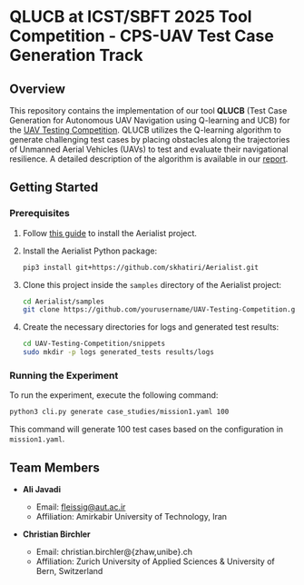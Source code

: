 # QLUCB at ICST/SBFT 2025 Tool Competition - CPS-UAV Test Case Generation Track

## Overview
This repository contains the implementation of our tool **QLUCB** (Test Case Generation for Autonomous UAV Navigation using Q-learning and UCB) for the [UAV Testing Competition](https://github.com/skhatiri/UAV-Testing-Competition). QLUCB utilizes the Q-learning algorithm to generate challenging test cases by placing obstacles along the trajectories of Unmanned Aerial Vehicles (UAVs) to test and evaluate their navigational resilience. A detailed description of the algorithm is available in our [report](report/Task-Report.pdf).

## Getting Started

### Prerequisites
1. Follow [this guide](https://github.com/skhatiri/Aerialist#using-hosts-cli) to install the Aerialist project.
   
2. Install the Aerialist Python package:
   ```bash
   pip3 install git+https://github.com/skhatiri/Aerialist.git
   ```

3. Clone this project inside the `samples` directory of the Aerialist project:
   ```bash
   cd Aerialist/samples
   git clone https://github.com/yourusername/UAV-Testing-Competition.git
   ```

4. Create the necessary directories for logs and generated test results:
   ```bash
   cd UAV-Testing-Competition/snippets
   sudo mkdir -p logs generated_tests results/logs
   ```

### Running the Experiment
To run the experiment, execute the following command:
```bash
python3 cli.py generate case_studies/mission1.yaml 100
```

This command will generate 100 test cases based on the configuration in `mission1.yaml`.

## Team Members

* **Ali Javadi**  
   * Email: fleissig@aut.ac.ir  
   * Affiliation: Amirkabir University of Technology, Iran

* **Christian Birchler**  
   * Email: christian.birchler@{zhaw,unibe}.ch  
   * Affiliation: Zurich University of Applied Sciences & University of Bern, Switzerland  
